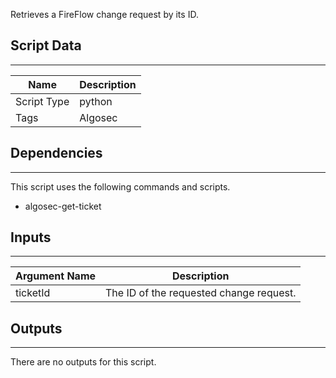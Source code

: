 Retrieves a FireFlow change request by its ID.

## Script Data

---

| **Name** | **Description** |
| --- | --- |
| Script Type | python |
| Tags | Algosec |

## Dependencies

---
This script uses the following commands and scripts.

* algosec-get-ticket

## Inputs

---

| **Argument Name** | **Description** |
| --- | --- |
| ticketId | The ID of the requested change request. |

## Outputs

---
There are no outputs for this script.
